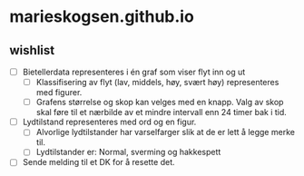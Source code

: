 # marieskogsen.github.io

## wishlist
- [ ] Bietellerdata representeres i én graf som viser flyt inn og ut
    - [ ] Klassifisering av flyt (lav, middels, høy, svært høy) representeres med figurer. 
    - [ ] Grafens størrelse og skop kan velges med en knapp. Valg av skop skal føre til et nærbilde av et mindre intervall enn 24 timer bak i tid.
- [ ] Lydtilstand representeres med ord og en figur. 
    - [ ] Alvorlige lydtilstander har varselfarger slik at de er lett å legge merke til. 
    - [ ] Lydtilstander er: Normal, sverming og hakkespett
- [ ] Sende melding til et DK for å resette det.  
